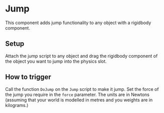 # Jump

This component adds jump functionality to any object with a rigidbody component.

## Setup

Attach the jump script to any object and drag the rigidbody component of the object you want to jump into the physics slot.

## How to trigger

Call the function `DoJump` on the `Jump` script to make it jump. Set the force of the jump you require in the `force` parameter. The units are in Newtons (assuming that your world is modelled in metres and you weights are in kilograms.)
